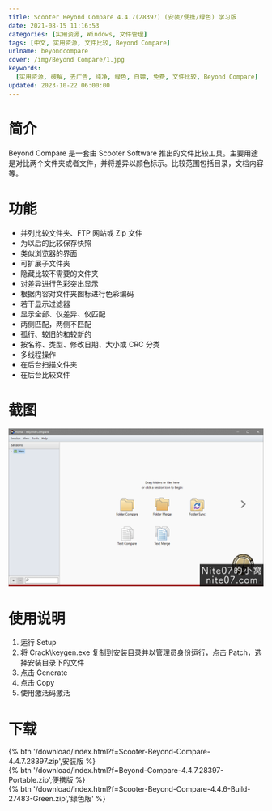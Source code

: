 ```yaml
---
title: Scooter Beyond Compare 4.4.7(28397) (安装/便携/绿色) 学习版
date: 2021-08-15 11:16:53
categories: [实用资源, Windows, 文件管理]
tags: [中文, 实用资源, 文件比较, Beyond Compare]
urlname: beyondcompare
cover: /img/Beyond Compare/1.jpg
keywords:
  [实用资源, 破解, 去广告, 纯净, 绿色, 白嫖, 免费, 文件比较, Beyond Compare]
updated: 2023-10-22 06:00:00
---
```


# 简介

Beyond Compare 是一套由 Scooter Software 推出的文件比较工具。主要用途是对比两个文件夹或者文件，并将差异以颜色标示。比较范围包括目录，文档内容等。

# 功能

- 并列比较文件夹、FTP 网站或 Zip 文件
- 为以后的比较保存快照
- 类似浏览器的界面
- 可扩展子文件夹
- 隐藏比较不需要的文件夹
- 对差异进行色彩突出显示
- 根据内容对文件夹图标进行色彩编码
- 若干显示过滤器
- 显示全部、仅差异、仅匹配
- 两侧匹配，两侧不匹配
- 孤行、较旧的和较新的
- 按名称、类型、修改日期、大小或 CRC 分类
- 多线程操作
- 在后台扫描文件夹
- 在后台比较文件

# 截图

![](/img/Beyond%20Compare/2.png)

# 使用说明

1. 运行 Setup
2. 将 Crack\keygen.exe 复制到安装目录并以管理员身份运行，点击 Patch，选择安装目录下的文件
3. 点击 Generate
4. 点击 Copy
5. 使用激活码激活

# 下载

{% btn '/download/index.html?f=Scooter-Beyond-Compare-4.4.7.28397.zip',安装版 %}
<br>
{% btn '/download/index.html?f=Beyond-Compare-4.4.7.28397-Portable.zip',便携版 %}
<br>
{% btn '/download/index.html?f=Scooter-Beyond-Compare-4.4.6-Build-27483-Green.zip','绿色版' %}
